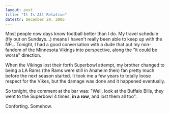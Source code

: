 ```yaml
---
layout: post
title: "It Is All Relative"
datestr: December 29, 2006
---
```


Most people now days know football better than I do.  My travel schedule (fly out on Sundays...) means I haven't really been able to keep up with the NFL.  Tonight, I had a good conversation with a dude that put my non-fandom of the Minnesota Vikings into perspective, along the "it could be worse" direction.

When the Vikings lost their forth Superbowl attempt, my brother changed to being a LA Rams (the Rams were still in Anaheim then) fan pretty much before the next season started.  It took me a few years to totally loose respect for the Vikes, but the damage was done and it happened eventually.

So tonight, the comment at the bar was: "Well, look at the Buffalo Bills, they went to the Superbowl 4 times, **in a row**, and lost them all too".

Conforting.  Somehow.

